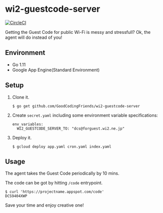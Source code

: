# wi2-guestcode-server

[![CircleCI](https://img.shields.io/circleci/project/github/GoodCodingFriends/wi2-guestcode-server.svg?style=for-the-badge)](https://circleci.com/gh/GoodCodingFriends/wi2-guestcode-server)

Getting the Guest Code for public Wi-Fi is messy and stressfull? Ok, the agent will do instead of you!

## Environment

- Go 1.11
- Google App Engine(Standard Environment)

## Setup

1. Clone it.
   ```
   $ go get github.com/GoodCodingFriends/wi2-guestcode-server
   ```
2. Create `secret.yaml` including some environment variable specifications:
   ```
   env_variables:
     WI2_GUESTCODE_SERVER_TO: "dcs@forguest.wi2.ne.jp"
   ```
3. Deploy it.
   ```
   $ gcloud deploy app.yaml cron.yaml index.yaml
   ```

## Usage

The agent takes the Guest Code periodically by 10 mins.

The code can be got by hitting `/code` entrypoint.

```
$ curl 'https://projectname.appspot.com/code'
DCS9404XWP
```

Save your time and enjoy creative one!
